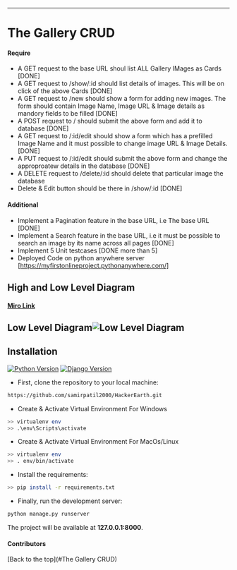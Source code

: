 ----
# The Gallery CRUD
#### Require

* A GET request to the base URL shoul list ALL Gallery IMages as Cards [DONE]
* A GET request to /show/:id should list details of images. This will be on click of the above Cards [DONE]
* A GET request to /new should show a form for adding new images. The form should contain Image Name, Image URL & Image details as mandory fields to be filled [DONE]
* A POST request to / should submit the above form and add it to database [DONE]
* A GET request to /:id/edit should show a form which has a prefilled Image Name and it must possible to change image URL & Image Details. [DONE]
* A PUT request to /:id/edit should submit the above form and change the approproatew details in the database [DONE]
* A DELETE request to /delete/:id should delete that particular image the database 
* Delete & Edit button should be there in /show/:id [DONE]

#### Additional

* Implement a Pagination feature in the base URL, i.e The base URL [DONE]
* Implement a Search feature in the base URL, i.e it must be possible to search an image by its name across all pages [DONE]
* Implement 5 Unit testcases [DONE more than 5]
* Deployed Code on python anywhere server [https://myfirstonlineproject.pythonanywhere.com/]

## High and Low Level Diagram
#### [Miro Link](https://miro.com/app/board/uXjVOkePgBI=/)
## Low Level Diagram![Low Level Diagram](https://user-images.githubusercontent.com/55244065/180600477-b91e81e2-157d-45ff-8b22-34883f65e83d.png)


## Installation


[![Python Version](https://img.shields.io/badge/python-3.8.1-brightgreen.svg)](https://python.org)
[![Django Version](https://img.shields.io/badge/django-4.0.6-brightgreen.svg)](https://djangoproject.com)



* First, clone the repository to your local machine:

```bash
https://github.com/samirpatil2000/HackerEarth.git
```
* Create & Activate Virtual Environment For Windows

```bash
>> virtualenv env
>> .\env\Scripts\activate
```

* Create & Activate Virtual Environment For MacOs/Linux

```bash
>> virtualenv env
>> . env/bin/activate
```


* Install the requirements:

```bash
>> pip install -r requirements.txt
```

* Finally, run the development server:

```bash
python manage.py runserver
```

The project will be available at **127.0.0.1:8000**.




#### Contributors



[Back to the top](#The Gallery CRUD)



